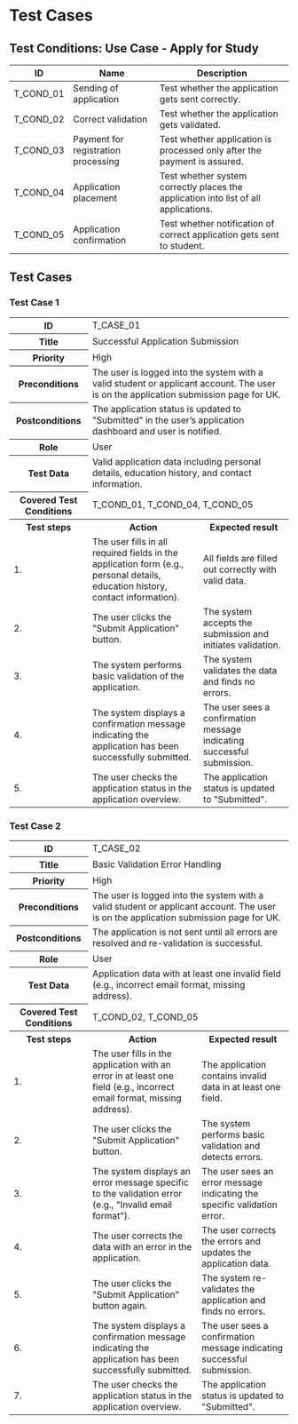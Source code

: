 # Test Cases

## Test Conditions: Use Case - Apply for Study

<table>
    <thead>
        <th>ID</th>
        <th>Name</th>
        <th>Description</th>
    </thead>
    <tr>
        <td>T_COND_01</td>
        <td>Sending of application</td>
        <td>Test whether the application gets sent correctly.</td>
    </tr>
    <tr>
        <td>T_COND_02</td>
        <td>Correct validation</td>
        <td>Test whether the application gets validated.</td>
    </tr>
    <tr>
        <td>T_COND_03</td>
        <td>Payment for registration processing</td>
        <td>Test whether application is processed only after the payment is assured.</td>
    </tr>
    <tr>
        <td>T_COND_04</td>
        <td>Application placement</td>
        <td>Test whether system correctly places the application into list of all applications.</td>
    </tr>
    <tr>
        <td>T_COND_05</td>
        <td>Application confirmation</td>
        <td>Test whether notification of correct application gets sent to student.</td>
    </tr>
</table>

## Test Cases

### Test Case 1

<table>
    <tr>
        <th>ID</th>
        <td colspan="2">T_CASE_01</td>
    </tr>
    <tr>
        <th>Title</th>
        <td colspan="2">Successful Application Submission</td>
    </tr>
    <tr>
        <th>Priority</th>
        <td colspan="2">High</td>
    </tr>
    <tr>
        <th>Preconditions</th>
        <td colspan="2">The user is logged into the system with a valid student or applicant account. The user is on the application submission page for UK.</td>
    </tr>
    <tr>
        <th>Postconditions</th>
        <td colspan="2">The application status is updated to "Submitted" in the user’s application dashboard and user is notified.</td>
    </tr>
    <tr>
        <th>Role</th>
        <td colspan="2">User</td>
    </tr>
    <tr>
        <th>Test Data</th>
        <td colspan="2">Valid application data including personal details, education history, and contact information.</td>
    </tr>
    <tr>
        <th>Covered Test Conditions</th>
        <td colspan="2">T_COND_01, T_COND_04, T_COND_05</td>
    </tr>
    <tr>
        <th>Test steps</th>
        <th>Action</th>
        <th>Expected result</th>
    </tr>
    <tr>
        <td>1.</td>
        <td>The user fills in all required fields in the application form (e.g., personal details, education history, contact information).</td>
        <td>All fields are filled out correctly with valid data.</td>
    </tr>
    <tr>
        <td>2.</td>
        <td>The user clicks the "Submit Application" button.</td>
        <td>The system accepts the submission and initiates validation.</td>
    </tr>
    <tr>
        <td>3.</td>
        <td>The system performs basic validation of the application.</td>
        <td>The system validates the data and finds no errors.</td>
    </tr>
    <tr>
        <td>4.</td>
        <td>The system displays a confirmation message indicating the application has been successfully submitted.</td>
        <td>The user sees a confirmation message indicating successful submission.</td>
    </tr>
    <tr>
        <td>5.</td>
        <td>The user checks the application status in the application overview.</td>
        <td>The application status is updated to "Submitted".</td>
    </tr>
</table>

### Test Case 2

<table>
    <tr>
        <th>ID</th>
        <td colspan="2">T_CASE_02</td>
    </tr>
    <tr>
        <th>Title</th>
        <td colspan="2">Basic Validation Error Handling</td>
    </tr>
    <tr>
        <th>Priority</th>
        <td colspan="2">High</td>
    </tr>
    <tr>
        <th>Preconditions</th>
        <td colspan="2">The user is logged into the system with a valid student or applicant account. The user is on the application submission page for UK.</td>
    </tr>
    <tr>
        <th>Postconditions</th>
        <td colspan="2">The application is not sent until all errors are resolved and re-validation is successful.</td>
    </tr>
    <tr>
        <th>Role</th>
        <td colspan="2">User</td>
    </tr>
    <tr>
        <th>Test Data</th>
        <td colspan="2">Application data with at least one invalid field (e.g., incorrect email format, missing address).</td>
    </tr>
    <tr>
        <th>Covered Test Conditions</th>
        <td colspan="2">T_COND_02, T_COND_05</td>
    </tr>
    <tr>
        <th>Test steps</th>
        <th>Action</th>
        <th>Expected result</th>
    </tr>
    <tr>
        <td>1.</td>
        <td>The user fills in the application with an error in at least one field (e.g., incorrect email format, missing address).</td>
        <td>The application contains invalid data in at least one field.</td>
    </tr>
    <tr>
        <td>2.</td>
        <td>The user clicks the "Submit Application" button.</td>
        <td>The system performs basic validation and detects errors.</td>
    </tr>
    <tr>
        <td>3.</td>
        <td>The system displays an error message specific to the validation error (e.g., "Invalid email format").</td>
        <td>The user sees an error message indicating the specific validation error.</td>
    </tr>
    <tr>
        <td>4.</td>
        <td>The user corrects the data with an error in the application.</td>
        <td>The user corrects the errors and updates the application data.</td>
    </tr>
    <tr>
        <td>5.</td>
        <td>The user clicks the "Submit Application" button again.</td>
        <td>The system re-validates the application and finds no errors.</td>
    </tr>
    <tr>
        <td>6.</td>
        <td>The system displays a confirmation message indicating the application has been successfully submitted.</td>
        <td>The user sees a confirmation message indicating successful submission.</td>
    </tr>
    <tr>
        <td>7.</td>
        <td>The user checks the application status in the application overview.</td>
        <td>The application status is updated to "Submitted".</td>
    </tr>
</table>